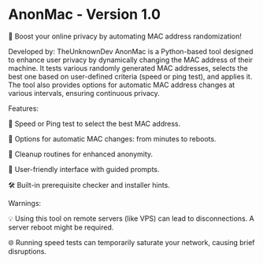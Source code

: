 # AnonMac - Version 1.0
🚀 Boost your online privacy by automating MAC address randomization!

Developed by: TheUnknownDev
AnonMac is a Python-based tool designed to enhance user privacy by dynamically changing the MAC address of their machine. It tests various randomly generated MAC addresses, selects the best one based on user-defined criteria (speed or ping test), and applies it. The tool also provides options for automatic MAC address changes at various intervals, ensuring continuous privacy.

Features:

📡 Speed or Ping test to select the best MAC address.

🔄 Options for automatic MAC changes: from minutes to reboots.

🧹 Cleanup routines for enhanced anonymity.

🎯 User-friendly interface with guided prompts.

🛠 Built-in prerequisite checker and installer hints.

Warnings:

💡 Using this tool on remote servers (like VPS) can lead to disconnections. A server reboot might be required.

🌐 Running speed tests can temporarily saturate your network, causing brief disruptions.
